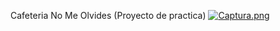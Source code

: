 Cafeteria No Me Olvides (Proyecto de practica)
[![Captura.png](https://i.postimg.cc/8cZPfdZx/Captura.png)](https://postimg.cc/Pv8kBDsM)
